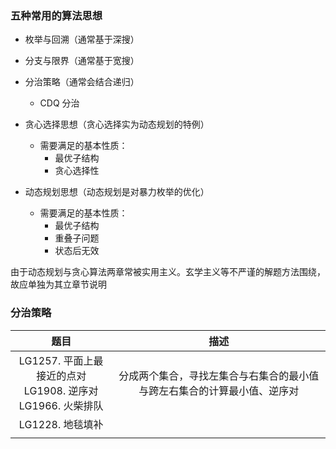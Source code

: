 

### 五种常用的算法思想

- 枚举与回溯（通常基于深搜）
- 分支与限界（通常基于宽搜）
- 分治策略（通常会结合递归）
  - CDQ 分治

- 贪心选择思想（贪心选择实为动态规划的特例）
  - 需要满足的基本性质：
    - 最优子结构
    - 贪心选择性
- 动态规划思想（动态规划是对暴力枚举的优化）
  - 需要满足的基本性质：
    - 最优子结构
    - 重叠子问题
    - 状态后无效
    

由于动态规划与贪心算法两章常被实用主义。玄学主义等不严谨的解题方法围绕，故应单独为其立章节说明



### 分治策略

|                             题目                             |                             描述                             |
| :----------------------------------------------------------: | :----------------------------------------------------------: |
| LG1257. 平面上最接近的点对<br/>LG1908. 逆序对<br/>LG1966. 火柴排队<br/> | 分成两个集合，寻找左集合与右集合的最小值与跨左右集合的计算最小值、逆序对 |
|                       LG1228. 地毯填补                       |                                                              |
|                                                              |                                                              |

